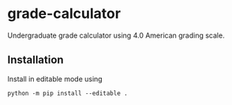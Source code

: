 # grade-calculator

Undergraduate grade calculator using 4.0 American grading scale.


## Installation

Install in editable mode using

`python -m pip install --editable .`


